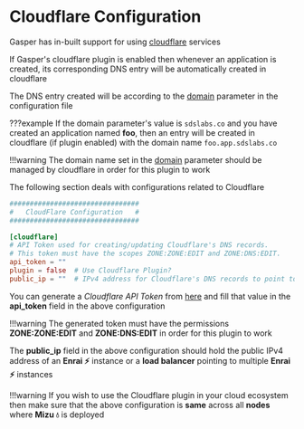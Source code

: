 # Cloudflare Configuration

Gasper has in-built support for using [cloudflare](https://www.cloudflare.com/) services

If Gasper's cloudflare plugin is enabled then whenever an application is created, its corresponding DNS entry will be automatically created in cloudflare

The DNS entry created will be according to the [domain](/configurations/global/#domain) parameter in the configuration file

???example
    If the domain parameter's value is `sdslabs.co` and you have created an application named **foo**, then an entry will be created in cloudflare (if plugin enabled) with the domain name `foo.app.sdslabs.co`

!!!warning
    The domain name set in the [domain](/configurations/global/#domain) parameter should be managed by cloudflare in order for this plugin to work

The following section deals with configurations related to Cloudflare

```toml
################################
#   CloudFlare Configuration   #
################################

[cloudflare]
# API Token used for creating/updating Cloudflare's DNS records.
# This token must have the scopes ZONE:ZONE:EDIT and ZONE:DNS:EDIT.
api_token = "" 
plugin = false  # Use Cloudflare Plugin?
public_ip = ""  # IPv4 address for Cloudflare's DNS records to point to.
```

You can generate a *Cloudflare API Token* from [here](https://dash.cloudflare.com/profile/api-tokens) and fill that value in the **api_token** field in the above configuration

!!!warning
    The generated token must have the permissions **ZONE:ZONE:EDIT** and **ZONE:DNS:EDIT** in order for this plugin to work

The **public_ip** field in the above configuration should hold the public IPv4 address of an **Enrai ⚡** instance or a **load balancer** pointing to multiple **Enrai ⚡** instances

!!!warning
    If you wish to use the Cloudflare plugin in your cloud ecosystem then make sure that the above configuration is **same** across all **nodes** where **Mizu 💧** is deployed
